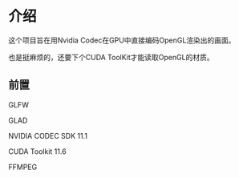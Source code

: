 # 介绍

这个项目旨在用Nvidia Codec在GPU中直接编码OpenGL渲染出的画面。

也是挺麻烦的，还要下个CUDA ToolKit才能读取OpenGL的材质。

## 前置

GLFW

GLAD

NVIDIA CODEC SDK 11.1

CUDA Toolkit 11.6

FFMPEG